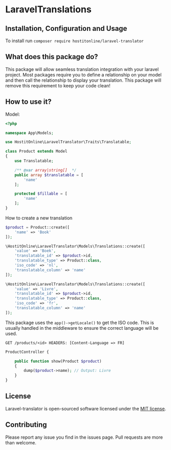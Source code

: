 # LaravelTranslations

## Installation, Configuration and Usage

To install run ``composer require hostitonline/laravel-translator``

## What does this package do?

This package will allow seamless translation integration with your laravel project. Most packages require you to define a relationship on your model and then call the relationship to display your translation. This package will remove this requirement to keep your code clean!

## How to use it?

Model:

```php
<?php

namespace App\Models;

use HostitOnline\LaravelTranslator\Traits\Translatable;

class Product extends Model
{
    use Translatable;

    /** @var array|string[]  */
    public array $translatable = [
        'name'
    ];

    protected $fillable = [
        'name'
    ];
}
```

How to create a new translation

```php
$product = Product::create([
    'name' => 'Book'
]);

\HostitOnline\LaravelTranslator\Models\Translations::create([
    'value' => 'Boek',
    'translatable_id' => $product->id,
    'translatable_type' => Product::class,
    'iso_code' => 'nl',
    'translatable_column' => 'name'
]);

\HostitOnline\LaravelTranslator\Models\Translations::create([
    'value' => 'Livre',
    'translatable_id' => $product->id,
    'translatable_type' => Product::class,
    'iso_code' => 'fr',
    'translatable_column' => 'name'
]);
```
This package uses the ``app()->getLocale()`` to get the ISO code. This is usually handled in the middleware to ensure the correct language will be used.

`GET /products/<id> HEADERS: [Content-Language => FR]`
```php
ProductController {

    public function show(Product $product)
    {
        dump($product->name); // Output: Livre
    }
}
```

## License

Laravel-translator is open-sourced software licensed under the [MIT license](http://opensource.org/licenses/MIT).

## Contributing

Please report any issue you find in the issues page. Pull requests are more than welcome.
